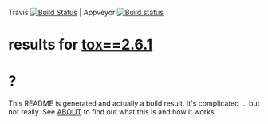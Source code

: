 Travis [![Build Status](https://travis-ci.org/obestwalter/release-helper.svg?branch=master)](https://travis-ci.org/obestwalter/release-helper)  | Appveyor [![Build status](https://ci.appveyor.com/api/projects/status/9no91xrta02eu7r3/branch/master?svg=true)](https://ci.appveyor.com/project/obestwalter/release-helper)

# results for [tox==2.6.1](https://devpi.net/obestwalter/dev/tox/2.6.1)

# ?

This README is generated and actually a build result. It's complicated ... but not really. See [ABOUT](release_helper/ABOUT.md) to find out what this is and how it works.
